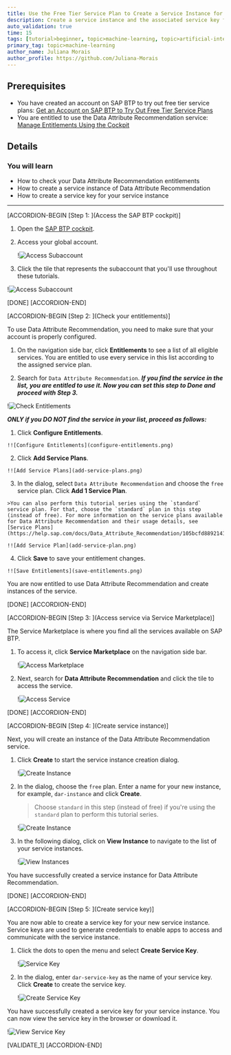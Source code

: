 ```yaml
---
title: Use the Free Tier Service Plan to Create a Service Instance for Data Attribute Recommendation
description: Create a service instance and the associated service key for Data Attribute Recommendation using the free tier service plan.
auto_validation: true
time: 15
tags: [tutorial>beginner, topic>machine-learning, topic>artificial-intelligence, topic>cloud, software-product>sap-business-technology-platform, software-product>sap-ai-business-services, software-product>data-attribute-recommendation, tutorial>free-tier]
primary_tag: topic>machine-learning
author_name: Juliana Morais
author_profile: https://github.com/Juliana-Morais
---
```


## Prerequisites
- You have created an account on SAP BTP to try out free tier service plans: [Get an Account on SAP BTP to Try Out Free Tier Service Plans](btp-free-tier-account)
- You are entitled to use the Data Attribute Recommendation service: [Manage Entitlements Using the Cockpit](btp-cockpit-entitlements)

## Details
### You will learn
  - How to check your Data Attribute Recommendation entitlements
  - How to create a service instance of Data Attribute Recommendation
  - How to create a service key for your service instance

---

[ACCORDION-BEGIN [Step 1: ](Access the SAP BTP cockpit)]

1. Open the [SAP BTP cockpit](https://account.hana.ondemand.com/cockpit#/home/allaccounts).

2. Access your global account.

    !![Access Subaccount](global-account.png)

3. Click the tile that represents the subaccount that you'll use throughout these tutorials.

!![Access Subaccount](access-subaccount.png)

[DONE]
[ACCORDION-END]


[ACCORDION-BEGIN [Step 2: ](Check your entitlements)]

To use Data Attribute Recommendation, you need to make sure that your account is properly configured.

1. On the navigation side bar, click **Entitlements** to see a list of all eligible services. You are entitled to use every service in this list according to the assigned service plan.

2. Search for `Data Attribute Recommendation`. ***If you find the service in the list, you are entitled to use it. Now you can set this step to **Done** and proceed with Step 3.***

!![Check Entitlements](check-entitlements.png)

***ONLY if you DO NOT find the service in your list, proceed as follows:***

  1.  Click **Configure Entitlements**.

    !![Configure Entitlements](configure-entitlements.png)

  2.  Click **Add Service Plans**.

    !![Add Service Plans](add-service-plans.png)

  3.  In the dialog, select `Data Attribute Recommendation` and choose the `free` service plan. Click **Add 1 Service Plan**.

    >You can also perform this tutorial series using the `standard` service plan. For that, choose the `standard` plan in this step (instead of free). For more information on the service plans available for Data Attribute Recommendation and their usage details, see [Service Plans](https://help.sap.com/docs/Data_Attribute_Recommendation/105bcfd88921418e8c29b24a7a402ec3/e28c50aa9b5b41de8ce8d6d46f2a5aac.html).

    !![Add Service Plan](add-service-plan.png)

  4.  Click **Save** to save your entitlement changes.

    !![Save Entitlements](save-entitlements.png)

You are now entitled to use Data Attribute Recommendation and create instances of the service.

[DONE]
[ACCORDION-END]


[ACCORDION-BEGIN [Step 3: ](Access service via Service Marketplace)]

The Service Marketplace is where you find all the services available on SAP BTP.

1.  To access it, click **Service Marketplace** on the navigation side bar.

    !![Access Marketplace](access-marketplace.png)

2.  Next, search for **Data Attribute Recommendation** and click the tile to access the service.

    !![Access Service](access-service.png)

[DONE]
[ACCORDION-END]


[ACCORDION-BEGIN [Step 4: ](Create service instance)]

Next, you will create an instance of the Data Attribute Recommendation service.

1. Click **Create** to start the service instance creation dialog.

    !![Create Instance](create-instance.png)

2. In the dialog, choose the `free` plan. Enter a name for your new instance, for example, `dar-instance` and click **Create**.

    >Choose `standard` in this step (instead of free) if you're using the `standard` plan to perform this tutorial series.

    !![Create Instance](create-instance-dialog.png)

3. In the following dialog, click on **View Instance** to navigate to the list of your service instances.

    !![View Instances](view-instances.png)

You have successfully created a service instance for Data Attribute Recommendation.

[DONE]
[ACCORDION-END]


[ACCORDION-BEGIN [Step 5: ](Create service key)]

You are now able to create a service key for your new service instance. Service keys are used to generate credentials to enable apps to access and communicate with the service instance.

1. Click the dots to open the menu and select **Create Service Key**.

    !![Service Key](create-service-key.png)

2. In the dialog, enter `dar-service-key` as the name of your service key. Click **Create** to create the service key.

    !![Create Service Key](create-service-key-name.png)

You have successfully created a service key for your service instance. You can now view the service key in the browser or download it.

!![View Service Key](view-service-key.png)

[VALIDATE_1]
[ACCORDION-END]
